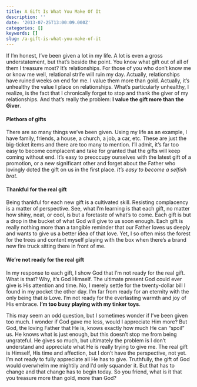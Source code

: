 ```yaml
---
title: A Gift Is What You Make Of It
description: ''
date: '2013-07-25T13:00:09.000Z'
categories: []
keywords: []
slug: /a-gift-is-what-you-make-of-it
---
```


If I’m honest, I’ve been given a lot in my life. A lot is even a gross understatement, but that’s beside the point. You know what gift out of all of them I treasure most? It’s relationships. For those of you who don’t know me or know me well, relational strife will ruin my day. Actually, relationships have ruined weeks on end for me. I value them more than gold. Actually, it’s unhealthy the value I place on relationships. What’s particularly unhealthy, I realize, is the fact that I chronically forget to stop and thank the giver of my relationships. And that’s really the problem: **I value the gift more than the Giver**.

#### Plethora of gifts

There are so many things we’ve been given. Using my life as an example, I have family, friends, a house, a church, a job, a car, etc. These are just the big-ticket items and there are too many to mention. I’ll admit, it’s far too easy to become complacent and take for granted that the gifts will keep coming without end. It’s easy to preoccupy ourselves with the latest gift of a promotion, or a new significant other and forget about the Father who lovingly doted the gift on us in the first place. _It’s easy to become a selfish brat_.

#### Thankful for the real gift

Being thankful for each new gift is a cultivated skill. Resisting complacency is a matter of perspective. See, what I’m learning is that each gift, no matter how shiny, neat, or cool, is but a foretaste of what’s to come. Each gift is but a drop in the bucket of what God will give to us soon enough. Each gift is really nothing more than a tangible reminder that our Father loves us deeply and wants to give us a better idea of that love. Yet, I so often miss the forest for the trees and content myself playing with the box when there’s a brand new fire truck sitting there in front of me.

#### We’re not ready for the real gift

In my response to each gift, I show God that I’m not ready for the real gift. What is that? Why, it’s God Himself. The ultimate present God could ever give is His attention and time. No, I merely settle for the twenty-dollar bill I found in my pocket the other day. I’m far from ready for an eternity with the only being that _is_ Love. I’m not ready for the everlasting warmth and joy of His embrace. **I’m too busy playing with my tinker toys**.

This may seem an odd question, but I sometimes wonder if I’ve been given too much. I wonder if God gave me less, would I appreciate Him more? But God, the loving Father that He is, knows exactly how much He can “spoil” us. He knows what is just enough, but this doesn’t stop me from being ungrateful. He gives so much, but ultimately the problem is I don’t understand and appreciate what He is really trying to give me. The real gift is Himself, His time and affection, but I don’t have the perspective, not yet. I’m not ready to fully appreciate all He has to give. Truthfully, the gift of God would overwhelm me mightily and I’d only squander it. But that has to change and that change has to begin today. So you friend, what is it that you treasure more than gold, more than God?